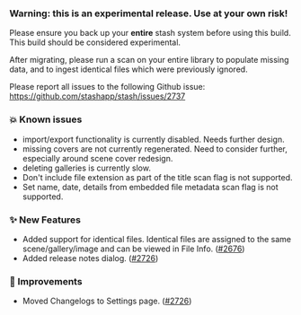 ### **Warning:** this is an experimental release. Use at your own risk!

Please ensure you back up your **entire** stash system before using this build. This build should be considered experimental.

After migrating, please run a scan on your entire library to populate missing data, and to ingest identical files which were previously ignored.

Please report all issues to the following Github issue: https://github.com/stashapp/stash/issues/2737

### 💥 Known issues
* import/export functionality is currently disabled. Needs further design.
* missing covers are not currently regenerated. Need to consider further, especially around scene cover redesign.
* deleting galleries is currently slow.
* Don't include file extension as part of the title scan flag is not supported.
* Set name, date, details from embedded file metadata scan flag is not supported.

### ✨ New Features
* Added support for identical files. Identical files are assigned to the same scene/gallery/image and can be viewed in File Info. ([#2676](https://github.com/stashapp/stash/pull/2676))
* Added release notes dialog. ([#2726](https://github.com/stashapp/stash/pull/2726))

### 🎨 Improvements
* Moved Changelogs to Settings page. ([#2726](https://github.com/stashapp/stash/pull/2726))